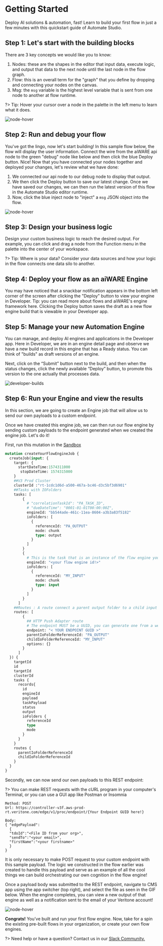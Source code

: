 # Getting Started

Deploy AI solutions & automation, fast!
Learn to build your first flow in just a few minutes with this quickstart guide of Automate Studio.

## Step 1: Let's start with the building blocks

There are 3 key concepts we would like you to know:

1. Nodes: these are the shapes in the editor that input data, execute logic, and output that data to the next node until the last node in the flow graph.
2. Flow: this is an overall term for the "graph" that you define by dropping and connecting your nodes on the canvas.
3. Msg: the `msg` variable is the highest level variable that is sent from one node to another at flow runtime.

?> Tip: Hover your cursor over a node in the palette in the left menu to learn what it does.

![node-hover](automate-0-studioNodeHover.png)

## Step 2: Run and debug your flow

You've got the lingo, now let's start building!
In this sample flow below, the flow will display the user information. Connect the wire from the aiWARE api node to the green "debug" node like below and then click the blue Deploy button.
Nice! Now that you have connected your nodes together and deployed your changes, let's review what we have done:

1. We connected our api node to our debug node to display that output.
2. We then click the Deploy button to save our latest change. Once we have saved our changes, we can then run the latest version of this flow in the Automate Studio editor runtime.
3. Now, click the blue inject node to "inject" a `msg` JSON object into the flow.

![node-hover](automate-1-deployandsaveflow.gif)

## Step 3: Design your business logic

Design your custom business logic to reach the desired output. For example, you can click and drag a node from the Function menu in the palette into the center of your workspace.

?> Tip: Where is your data? Consider your data sources and how your logic in the flow connects one data silo to another.

## Step 4: Deploy your flow as an aiWARE Engine

You may have noticed that a snackbar notification appears in the bottom left corner of the screen after clicking the "Deploy" button to view your engine in Developer.
Tip: you can read more about flows and aiWARE's engine framework here.
Clicking the Deploy button saves the draft as a new flow engine build that is viewable in your Developer app.

## Step 5: Manage your new Automation Engine

You can manage, and deploy AI engines and applications in the Developer app.
Here in Developer, we are in an engine detail page and observe we have a new build record in this engine that has a Ready status. You can think of "builds" as draft versions of an engine.

Next, click on the “Submit” button next to the build, and then when the status changes, click the newly available “Deploy” button, to promote this version to the one actually that processes data.

![developer-builds](automate-3-developerbuilds.gif)

## Step 6: Run your Engine and view the results

In this section, we are going to create an Engine job that will allow us to send our own payloads to a custom endpoint.

Once we have created this engine job, we can then run our flow engine by sending custom payloads to the endpoint generated when we created the engine job. Let's do it!

First, run this mutation in the [Sandbox](https://api.veritone.com/v3/graphiql)

```graphql
mutation createYourFlowEngineJob {
  createJob(input: {
    target: {
      startDateTime:1574311000
       stopDateTime: 1574315000
    }
    ##V3 Prod Cluster
    clusterId :"rt-1cdc1d6d-a500-467a-bc46-d3c5bf3d6901"
    ##Tasks with IOFolders
    tasks: [
        {
          # "correlationTaskId": "PA_TASK_ID",
          # "dueDateTime": "0001-01-01T00:00:00Z",
          engineId: "bb544ade-461c-11ea-8604-a3b3a83f5182"
          ioFolders: [
            {
              referenceId: "PA_OUTPUT"
              mode: chunk
              type: output
            }
          ]
        }
        {
          # This is the task that is an instance of the flow engine you created in Automate Studio!
          engineId: "<your flow engine id!>"
          ioFolders: [
            {
              referenceId: "MY_INPUT"
              mode: chunk
              type: input
            }
          ]
        }
      ]
    ##Routes : A route connect a parent output folder to a child input folder
    routes: [
        {
          ## HTTP Push Adapter route
          # The endpoint MUST be a UUID, you can generate one from a website
          endpoint: "< YOUR ENDPOINT GUID >"
          parentIoFolderReferenceId: "PA_OUTPUT"
          childIoFolderReferenceId: "MY_INPUT"
          options: {}
        }
      ]
  }) {
    targetId
    id
    targetId
    clusterId
    tasks {
      records{
        id
        engineId
        payload
        taskPayload
        status
        output
        ioFolders {
          referenceId
          type
          mode
        }
      }
    }
    routes {
      parentIoFolderReferenceId
      childIoFolderReferenceId
    }
  }
}
```

Secondly, we can now send our own payloads to this REST endpoint:

?> You can make REST requests with the cURL program in your computer's Terminal, or you can use a GUI app like Postman or Insomnia

```cURL
Method: POST
Url: https://controller-v3f.aws-prod-rt.veritone.com/edge/v1/proc/endpoint/{Your Endpoint GUID here!}

Body:
{ "edgePayload":
  {
  "tdoId":"<File ID from your org>",
  "sendTo":"<your email>",
  "firstName":"<your firstname>"
  }
}
```

It is only necessary to make POST request to your custom endpoint with this sample payload. The logic we constructed in the flow earlier was created to handle this payload and serve as an example of all the cool things we can build orchestrating our own cognition in the flow engine!

Once a payload body was submitted to the REST endpoint, navigate to CMS app using the app switcher (top right), and select the file as seen in the GIF below. When the engine completes, you can view a new output of that engine as well as a notification sent to the email of your Veritone account!

![node-hover](automate-4-cms-runflow.gif)

**Congrats!** You’ve built and run your first flow engine.
Now, take for a spin the existing pre-built flows in your organization, or create your own flow engines.

?> Need help or have a question? Contact us in our [Slack Community.](http://veritonedev.slack.com/)
